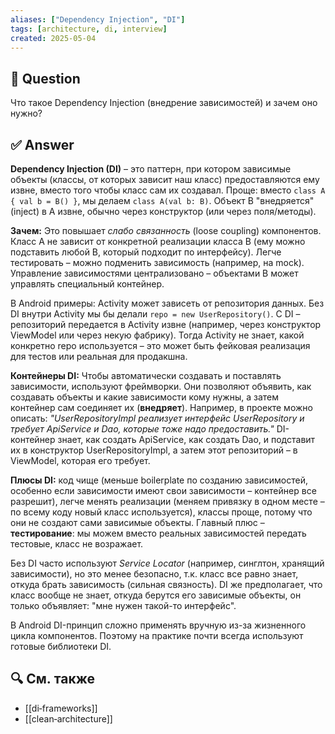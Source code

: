 ```yaml
---
aliases: ["Dependency Injection", "DI"]
tags: [architecture, di, interview]
created: 2025‑05‑04
---
```


## 📝 Question  
Что такое Dependency Injection (внедрение зависимостей) и зачем оно нужно?

## ✅ Answer  
**Dependency Injection (DI)** – это паттерн, при котором зависимые объекты (классы, от которых зависит наш класс) предоставляются ему извне, вместо того чтобы класс сам их создавал. Проще: вместо `class A { val b = B() }`, мы делаем `class A(val b: B)`. Объект B "внедряется" (inject) в A извне, обычно через конструктор (или через поля/методы).

**Зачем:** Это повышает _слабо связанность_ (loose coupling) компонентов. Класс A не зависит от конкретной реализации класса B (ему можно подставить любой B, который подходит по интерфейсу). Легче тестировать – можно подменить зависимость (например, на mock). Управление зависимостями централизовано – объектами B может управлять специальный контейнер.

В Android примеры: Activity может зависеть от репозитория данных. Без DI внутри Activity мы бы делали `repo = new UserRepository()`. С DI – репозиторий передается в Activity извне (например, через конструктор ViewModel или через некую фабрику). Тогда Activity не знает, какой конкретно repo используется – это может быть фейковая реализация для тестов или реальная для продакшна.

**Контейнеры DI:** Чтобы автоматически создавать и поставлять зависимости, используют фреймворки. Они позволяют объявить, как создавать объекты и какие зависимости кому нужны, а затем контейнер сам соединяет их (**внедряет**). Например, в проекте можно описать: _"UserRepositoryImpl реализует интерфейс UserRepository и требует ApiService и Dao, которые тоже надо предоставить."_ DI-контейнер знает, как создать ApiService, как создать Dao, и подставит их в конструктор UserRepositoryImpl, а затем этот репозиторий – в ViewModel, которая его требует.

**Плюсы DI:** код чище (меньше boilerplate по созданию зависимостей, особенно если зависимости имеют свои зависимости – контейнер все разрешит), легче менять реализации (меняем привязку в одном месте – по всему коду новый класс используется), классы проще, потому что они не создают сами зависимые объекты. Главный плюс – **тестирование**: мы можем вместо реальных зависимостей передать тестовые, класс не возражает.

Без DI часто используют _Service Locator_ (например, синглтон, хранящий зависимости), но это менее безопасно, т.к. класс все равно знает, откуда брать зависимость (сильная связность). DI же предполагает, что класс вообще не знает, откуда берутся его зависимые объекты, он только объявляет: "мне нужен такой-то интерфейс".

В Android DI-принцип сложно применять вручную из-за жизненного цикла компонентов. Поэтому на практике почти всегда используют готовые библиотеки DI.

## 🔍 См. также  
- [[di‑frameworks]]  
- [[clean‑architecture]]
